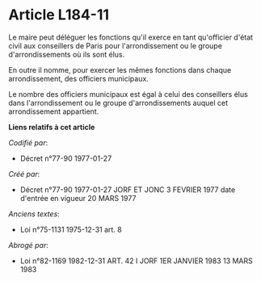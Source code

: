 # Article L184-11

Le maire peut déléguer les fonctions qu'il exerce en tant qu'officier d'état civil aux conseillers de Paris pour
l'arrondissement ou le groupe d'arrondissements où ils sont élus.

En outre il nomme, pour exercer les mêmes fonctions dans chaque arrondissement, des officiers municipaux.

Le nombre des officiers municipaux est égal à celui des conseillers élus dans l'arrondissement ou le groupe d'arrondissements
auquel cet arrondissement appartient.

**Liens relatifs à cet article**

_Codifié par_:

  - Décret n°77-90 1977-01-27

_Créé par_:

  - Décret n°77-90 1977-01-27 JORF ET JONC 3 FEVRIER 1977 date d'entrée en vigueur 20 MARS 1977

_Anciens textes_:

  - Loi n°75-1131 1975-12-31 art. 8

_Abrogé par_:

  - Loi n°82-1169 1982-12-31 ART. 42 I JORF 1ER JANVIER 1983 13 MARS 1983
